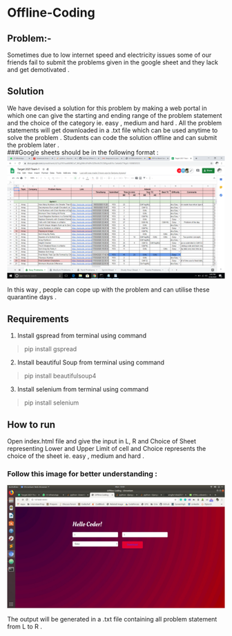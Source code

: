 # Offline-Coding

## Problem:-
Sometimes due to low internet speed and electricity issues some of our friends fail to submit the problems given in the google sheet and they lack and get demotivated . <br/>

## Solution
We have devised a solution for this problem by making a web portal in which one can give the starting and ending range of the problem statement and the choice of the category ie. easy , medium and hard . All the problem statements will get downloaded in a .txt file which can be used anytime to solve the problem . Students can code the solution offline and can submit the problem later . <br/>
###Google sheets should be in the following format :
![Google sheet in the following format](Screenshot%20(2).png)


In this way , people can cope up with the problem and can utilise these quarantine days .

## Requirements <br/>

1) Install gspread from terminal using command <br/>
 > pip install gspread <br/>
2) Install beautiful Soup from terminal using command <br/>
> pip install beautifulsoup4
3) Install selenium from terminal using command <br/>
> pip install selenium

## How to run

Open index.html file and give the input in L, R and Choice of Sheet representing Lower and Upper Limit of cell
and Choice represents the choice of the sheet ie. easy , medium and hard . <br/>
### Follow this image for better understanding :
![](WhatsApp%20Image%202020-04-20%20at%2019.01.54.jpeg)

The output will be generated in a .txt file containing all problem statement from L to R .

 
